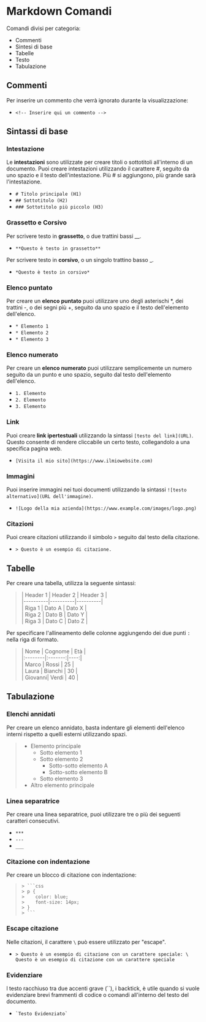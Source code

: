 # Markdown Comandi

Comandi divisi per categoria:

- Commenti
- Sintesi di base
- Tabelle
- Testo
- Tabulazione

## Commenti

Per inserire un commento che verrà ignorato durante la visualizzazione:

- `<!-- Inserire qui un commento -->`

## Sintassi di base

### Intestazione

Le **intestazioni** sono utilizzate per creare titoli o sottotitoli all'interno di un documento. Puoi creare intestazioni utilizzando il carattere #, seguito da uno spazio e il testo dell'intestazione. Più # si aggiungono, più grande sarà l'intestazione.

- `# Titolo principale (H1)`
- `## Sottotitolo (H2)`
- `### Sottotitolo più piccolo (H3)`

### Grassetto e Corsivo

Per scrivere testo in **grassetto**, o due trattini bassi __.

- `**Questo è testo in grassetto**`

Per scrivere testo in **corsivo**, o un singolo trattino basso _.

- `*Questo è testo in corsivo*`

### Elenco puntato

Per creare un **elenco puntato** puoi utilizzare uno degli asterischi *, dei trattini -, o dei segni più +, seguito da uno spazio e il testo dell'elemento dell'elenco.

- `* Elemento 1`
- `* Elemento 2`
- `* Elemento 3`

### Elenco numerato

Per creare un **elenco numerato** puoi utilizzare semplicemente un numero seguito da un punto e uno spazio, seguito dal testo dell'elemento dell'elenco.

- `1. Elemento`
- `2. Elemento`
- `3. Elemento`

### Link

Puoi creare **link ipertestuali** utilizzando la sintassi `[testo del link](URL)`. Questo consente di rendere cliccabile un certo testo, collegandolo a una specifica pagina web.

- `[Visita il mio sito](https://www.ilmiowebsite.com)`

### Immagini

Puoi inserire immagini nei tuoi documenti utilizzando la sintassi `![testo alternativo](URL dell'immagine)`.

- `![Logo della mia azienda](https://www.example.com/images/logo.png)`

### Citazioni

Puoi creare citazioni utilizzando il simbolo `>` seguito dal testo della citazione.

- `> Questo è un esempio di citazione.`

## Tabelle

Per creare una tabella, utilizza la seguente sintassi:

>| Header 1 | Header 2 | Header 3 | \
|----------|----------|----------| \
| Riga 1   | Dato A   | Dato X   | \
| Riga 2   | Dato B   | Dato Y   | \
| Riga 3   | Dato C   | Dato Z   |

Per specificare l'allineamento delle colonne aggiungendo dei due punti `:` nella riga di formato.

> | Nome    | Cognome | Età | \
|:--------|:-------:|----:| \
| Marco   | Rossi   | 25  | \
| Laura   | Bianchi | 30  | \
| Giovanni| Verdi   | 40  |

## Tabulazione

### Elenchi annidati

Per creare un elenco annidato, basta indentare gli elementi dell'elenco interni rispetto a quelli esterni utilizzando spazi.

>- Elemento principale
>   - Sotto elemento 1
>   - Sotto elemento 2
>     - Sotto-sotto elemento A
>     - Sotto-sotto elemento B
>   - Sotto elemento 3
>- Altro elemento principale

### Linea separatrice

Per creare una linea separatrice, puoi utilizzare tre o più dei seguenti caratteri consecutivi.

- `***`
- `---`
- `___`

### Citazione con indentazione

Per creare un blocco di citazione con indentazione:

>`> ```css`\
`> p {`\
`>    color: blue;`\
`>    font-size: 14px;`\
`> }`\
`> ``` `

### Escape citazione

Nelle citazioni, il carattere `\` può essere utilizzato per "escape".

- `> Questo è un esempio di citazione con un carattere speciale: \
Questo è un esempio di citazione con un carattere speciale`

### Evidenziare

l testo racchiuso tra due accenti grave (``), i backtick, è utile quando si vuole evidenziare brevi frammenti di codice o comandi all'interno del testo del documento.

- `` `Testo Evidenziato` ``
